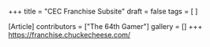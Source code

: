 +++
title = "CEC Franchise Subsite"
draft = false
tags = [ ]

[Article]
contributors = ["The 64th Gamer"]
gallery = []
+++
https://franchise.chuckecheese.com/